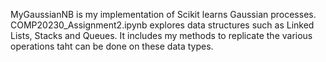 MyGaussianNB is my implementation of Scikit learns Gaussian processes.
COMP20230_Assignment2.ipynb explores data structures such as Linked Lists, Stacks and Queues. It includes my methods to replicate the various operations taht can be done on these data types.